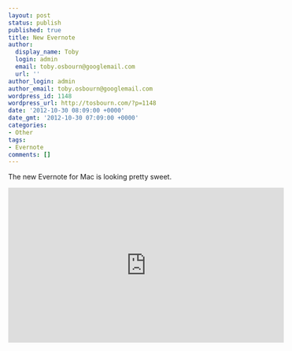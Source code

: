 ```yaml
---
layout: post
status: publish
published: true
title: New Evernote
author:
  display_name: Toby
  login: admin
  email: toby.osbourn@googlemail.com
  url: ''
author_login: admin
author_email: toby.osbourn@googlemail.com
wordpress_id: 1148
wordpress_url: http://tosbourn.com/?p=1148
date: '2012-10-30 08:09:00 +0000'
date_gmt: '2012-10-30 07:09:00 +0000'
categories:
- Other
tags:
- Evernote
comments: []
---
```

<p>The new Evernote for Mac is looking pretty sweet.</p>
<p><iframe width="560" height="315" src="http://www.youtube.com/embed/_9tHtxOCvy4" frameborder="0" allowfullscreen></iframe></p>
